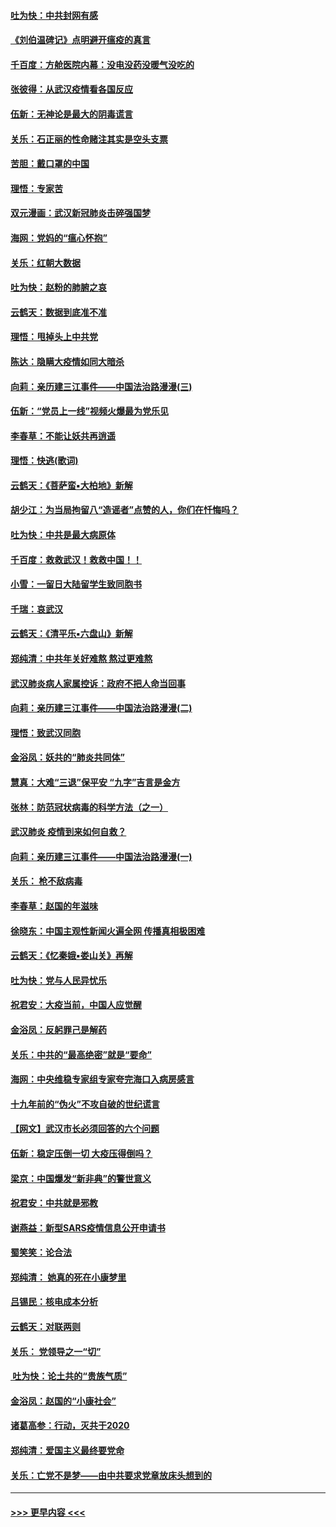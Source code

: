 #### [吐为快：中共封网有感](../pages/nsc993/n11852575.md?t=02080822) 
#### [《刘伯温碑记》点明避开瘟疫的真言](../pages/nsc993/n11852128.md?t=02080822) 
#### [千百度：方舱医院内幕：没电没药没暖气没吃的](../pages/nsc993/n11850211.md?t=02080822) 
#### [张彼得：从武汉疫情看各国反应](../pages/nsc993/n11850102.md?t=02080822) 
#### [伍新：无神论是最大的阴毒谎言](../pages/nsc993/n11846129.md?t=02080822) 
#### [关乐：石正丽的性命赌注其实是空头支票](../pages/nsc993/n11846109.md?t=02080822) 
#### [苦胆：戴口罩的中国](../pages/nsc993/n11845576.md?t=02080822) 
#### [理悟：专家苦](../pages/nsc993/n11845564.md?t=02080822) 
#### [双元漫画：武汉新冠肺炎击碎强国梦](../pages/nsc993/n11843320.md?t=02080822) 
#### [海网：党妈的“瘟心怀抱”](../pages/nsc993/n11840740.md?t=02080822) 
#### [关乐：红朝大数据](../pages/nsc993/n11840675.md?t=02080822) 
#### [吐为快：赵粉的肺腑之哀](../pages/nsc993/n11840618.md?t=02080822) 
#### [云鹤天：数据到底准不准](../pages/nsc993/n11840325.md?t=02080822) 
#### [理悟：甩掉头上中共党](../pages/nsc993/n11838826.md?t=02080822) 
#### [陈达：隐瞒大疫情如同大暗杀](../pages/nsc993/n11838771.md?t=02080822) 
#### [向莉：亲历建三江事件——中国法治路漫漫(三)](../pages/nsc993/n11831825.md?t=02080822) 
#### [伍新：“党员上一线”视频火爆最为党乐见](../pages/nsc993/n11838200.md?t=02080822) 
#### [李春草：不能让妖共再逍遥](../pages/nsc993/n11838102.md?t=02080822) 
#### [理悟：快逃(歌词)](../pages/nsc993/n11838083.md?t=02080822) 
#### [云鹤天：《菩萨蛮▪大柏地》新解](../pages/nsc993/n11838059.md?t=02080822) 
#### [胡少江：为当局拘留八“造谣者”点赞的人，你们在忏悔吗？](../pages/nsc993/n11836801.md?t=02080822) 
#### [吐为快：中共是最大病原体](../pages/nsc993/n11836748.md?t=02080822) 
#### [千百度：救救武汉！救救中国！！](../pages/nsc993/n11836145.md?t=02080822) 
#### [小雪：一留日大陆留学生致同胞书](../pages/nsc993/n11834624.md?t=02080822) 
#### [千瑞：哀武汉](../pages/nsc993/n11833647.md?t=02080822) 
#### [云鹤天：《清平乐▪六盘山》新解](../pages/nsc993/n11833611.md?t=02080822) 
#### [郑纯清：中共年关好难熬 熬过更难熬](../pages/nsc993/n11833489.md?t=02080822) 
#### [武汉肺炎病人家属控诉：政府不把人命当回事](../pages/nsc993/n11833205.md?t=02080822) 
#### [向莉：亲历建三江事件——中国法治路漫漫(二)](../pages/nsc993/n11829102.md?t=02080822) 
#### [理悟：致武汉同胞](../pages/nsc993/n11831522.md?t=02080822) 
#### [金浴凤：妖共的“肺炎共同体”](../pages/nsc993/n11829448.md?t=02080822) 
#### [慧真：大难“三退”保平安 “九字”吉言是金方](../pages/nsc993/n11829501.md?t=02080822) 
#### [张林：防范冠状病毒的科学方法（之一）](../pages/nsc993/n11828618.md?t=02080822) 
#### [武汉肺炎 疫情到来如何自救？](../pages/nsc993/n11827632.md?t=02080822) 
#### [向莉：亲历建三江事件——中国法治路漫漫(一)](../pages/nsc993/n11827190.md?t=02080822) 
#### [关乐： 枪不敌病毒](../pages/nsc993/n11826746.md?t=02080822) 
#### [李春草：赵国的年滋味](../pages/nsc993/n11826321.md?t=02080822) 
#### [徐晓东：中国主观性新闻火遍全网 传播真相极困难](../pages/nsc993/n11826508.md?t=02080822) 
#### [云鹤天：《忆秦娥▪娄山关》再解](../pages/nsc993/n11824682.md?t=02080822) 
#### [吐为快：党与人民异忧乐](../pages/nsc993/n11824660.md?t=02080822) 
#### [祝君安：大疫当前，中国人应觉醒](../pages/nsc993/n11821946.md?t=02080822) 
#### [金浴凤：反躬罪己是解药](../pages/nsc993/n11820280.md?t=02080822) 
#### [关乐：中共的“最高绝密”就是“要命”](../pages/nsc993/n11816946.md?t=02080822) 
#### [海网：中央维稳专家组专家夸完海口入病房感言](../pages/nsc993/n11815138.md?t=02080822) 
#### [十九年前的“伪火”不攻自破的世纪谎言](../pages/nsc993/n11813238.md?t=02080822) 
#### [【网文】武汉市长必须回答的六个问题](../pages/nsc993/n11813848.md?t=02080822) 
#### [伍新：稳定压倒一切 大疫压得倒吗？](../pages/nsc993/n11812634.md?t=02080822) 
#### [梁京：中国爆发“新非典”的警世意义](../pages/nsc993/n11812554.md?t=02080822) 
#### [祝君安：中共就是邪教](../pages/nsc993/n11812431.md?t=02080822) 
#### [谢燕益：新型SARS疫情信息公开申请书](../pages/nsc993/n11808840.md?t=02080822) 
#### [蜀笑笑：论合法](../pages/nsc993/n11808064.md?t=02080822) 
#### [郑纯清： 她真的死在小康梦里](../pages/nsc993/n11806623.md?t=02080822) 
#### [吕锡民：核电成本分析](../pages/nsc993/n11806284.md?t=02080822) 
#### [云鹤天：对联两则](../pages/nsc993/n11805957.md?t=02080822) 
#### [关乐： 党领导之一“切”](../pages/nsc993/n11804505.md?t=02080822) 
#### [ 吐为快：论土共的“贵族气质”](../pages/nsc993/n11804490.md?t=02080822) 
#### [金浴凤：赵国的“小康社会”](../pages/nsc993/n11804452.md?t=02080822) 
#### [诸葛高参：行动，灭共于2020](../pages/nsc993/n11804120.md?t=02080822) 
#### [郑纯清：爱国主义最终要党命](../pages/nsc993/n11802197.md?t=02080822) 
#### [关乐：亡党不是梦——由中共要求党章放床头想到的](../pages/nsc993/n11802156.md?t=02080822) 

----
#### [ >>> 更早内容 <<< ](../indexes/nsc993-earlier.md)
